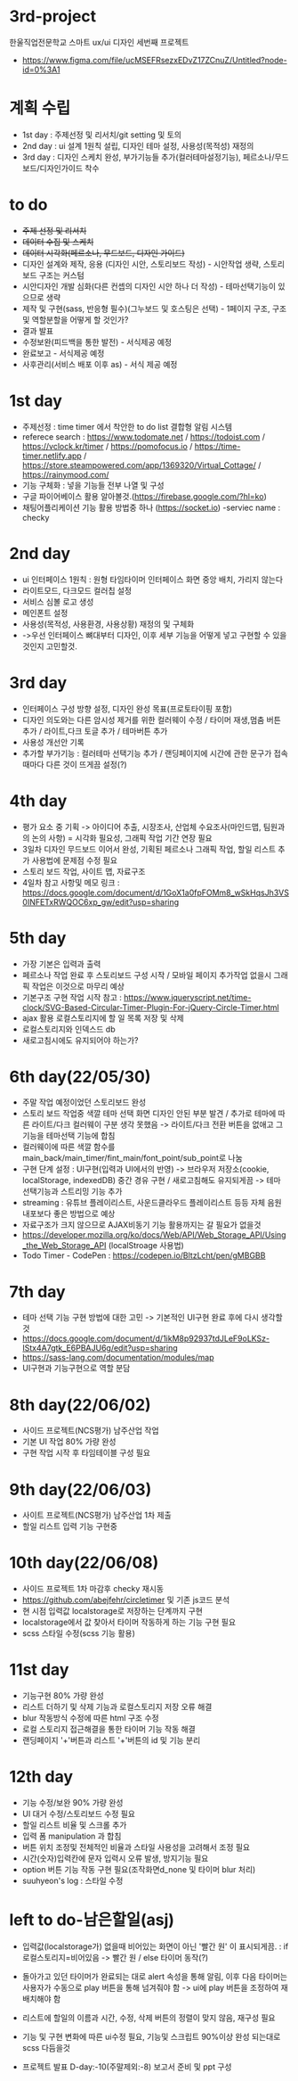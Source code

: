 # 3rd-project
한울직업전문학교 스마트 ux/ui 디자인 세번째 프로젝트
- https://www.figma.com/file/ucMSEFRsezxEDvZ17ZCnuZ/Untitled?node-id=0%3A1

# 계획 수립
- 1st day : 주제선정 및 리서치/git setting 및 토의
- 2nd day : ui 설계 1원칙 설립, 디자인 테마 설정, 사용성(목적성) 재정의
- 3rd day : 디자인 스케치 완성, 부가기능들 추가(컬러테마설정기능), 페르소나/무드보드/디자인가이드 착수

# to do
- ~~주제 선정 및 리서치~~
- ~~데이터 수집 및 스케치~~
- ~~데이터 시각화(페르소나, 무드보드, 디자인 가이드)~~
- 디자인 설계와 제작, 응용 (디자인 시안, 스토리보드 작성) - 시안작업 생략, 스토리보드 구조는 커스텀
- 시안디자인 개발 심화(다른 컨셉의 디자인 시안 하나 더 작성) - 테마선택기능이 있으므로 생략
- 제작 및 구현(sass, 반응형 필수)(그누보드 및 호스팅은 선택) - 1페이지 구조, 구조및 역할분할을 어떻게 할 것인가?
- 결과 발표
- 수정보완(피드백을 통한 발전) - 서식제공 예정
- 완료보고 - 서식제공 예정
- 사후관리(서비스 배포 이후 as) - 서식 제공 예정

# 1st day
- 주제선정 : time timer 에서 착안한 to do list 결합형 알림 시스템
- referece search : https://www.todomate.net / https://todoist.com / https://vclock.kr/timer / https://pomofocus.io / https://time-timer.netlify.app / https://store.steampowered.com/app/1369320/Virtual_Cottage/ / https://rainymood.com/
- 기능 구체화 : 넣을 기능들 전부 나열 및 구성
- 구글 파이어베이스 활용 알아볼것.(https://firebase.google.com/?hl=ko)
- 채팅어플리케이션 기능 활용 방법중 하나 (https://socket.io)
-serviec name : checky

# 2nd day
- ui 인터페이스 1원칙 : 원형 타임타이머 인터페이스 화면 중앙 배치, 가리지 않는다
- 라이트모드, 다크모드 컬러칩 설정
- 서비스 심볼 로고 생성
- 메인폰트 설정
- 사용성(목적성, 사용환경, 사용상황) 재정의 및 구체화
- ->우선 인터페이스 뼈대부터 디자인, 이후 세부 기능을 어떻게 넣고 구현할 수 있을 것인지 고민할것.

# 3rd day
- 인터페이스 구성 방향 설정, 디자인 완성 목표(프로토타이핑 포함)
- 디자인 의도와는 다른 암시성 제거를 위한 컬러웨이 수정 / 타이머 재생,멈춤 버튼 추가 / 라이트,다크 토글 추가 / 테마버튼 추가
- 사용성 개선안 기록
- 추가할 부가기능 : 컬러테마 선택기능 추가 / 랜딩페이지에 시간에 관한 문구가 접속때마다 다른 것이 뜨게끔 설정(?)

# 4th day
- 평가 요소 중 기획 -> 아이디어 추출, 시장조사, 산업체 수요조사(마인드맵, 팀원과의 논의 사항) = 시각화 필요성, 그래픽 작업 기간 연장 필요
- 3일차 디자인 무드보드 이어서 완성, 기획된 페르소나 그래픽 작업, 할일 리스트 추가 사용법에 문제점 수정 필요
- 스토리 보드 작업, 사이트 맵, 자료구조
- 4일차 참고 사항및 메모 링크 : https://docs.google.com/document/d/1GoX1a0fpFOMm8_wSkHqsJh3VS0INFETxRWQOC6xp_gw/edit?usp=sharing

# 5th day
- 가장 기본은 입력과 출력
- 페르소나 작업 완료 후 스토리보드 구성 시작 / 모바일 페이지 추가작업 없을시 그래픽 작업은 이것으로 마무리 예상
- 기본구조 구현 작업 시작 참고 : https://www.jqueryscript.net/time-clock/SVG-Based-Circular-Timer-Plugin-For-jQuery-Circle-Timer.html
- ajax 활용 로컬스토리지에 할 일 목록 저장 및 삭제
- 로컬스토리지와 인덱스드 db
- 새로고침시에도 유지되어야 하는가?

# 6th day(22/05/30)
- 주말 작업 예정이었던 스토리보드 완성
- 스토리 보드 작업중 색깔 테마 선택 화면 디자인 안된 부분 발견 / 추가로 테마에 따른 라이트/다크 컬러웨이 구분 생각 못했음 -> 라이트/다크 전환 버튼을 없애고 그 기능을 테마선택 기능에 합침
- 컬러웨이에 따른 색깔 함수를 main_back/main_timer/fint_main/font_point/sub_point로 나눔
- 구현 단계 설정 : UI구현(입력과 UI에서의 반영) -> 브라우저 저장소(cookie, localStorage, indexedDB) 중간 경유 구현 / 새로고침해도 유지되게끔 -> 테마 선택기능과 스트리밍 기능 추가
- streaming : 유튜브 플레이리스트, 사운드클라우드 플레이리스트 등등 자체 음원 내포보다 좋은 방법으로 예상
- 자료구조가 크지 않으므로 AJAX비동기 기능 활용까지는 갈 필요가 없을것
- https://developer.mozilla.org/ko/docs/Web/API/Web_Storage_API/Using_the_Web_Storage_API (localStroage 사용법)
- Todo Timer - CodePen : https://codepen.io/BltzLcht/pen/gMBGBB

# 7th day
- 테마 선택 기능 구현 방법에 대한 고민 -> 기본적인 UI구현 완료 후에 다시 생각할것
- https://docs.google.com/document/d/1ikM8p92937tdJLeF9oLKSz-IStx4A7gtk_E6PBAJU6g/edit?usp=sharing
- https://sass-lang.com/documentation/modules/map
- UI구현과 기능구현으로 역할 분담

# 8th day(22/06/02)
- 사이드 프로젝트(NCS평가) 남주산업 작업
- 기본 UI 작업 80% 가량 완성
- 구현 작업 시작 후 타임테이블 구성 필요

# 9th day(22/06/03)
- 사이트 프로젝트(NCS평가) 남주산업 1차 제출
- 할일 리스트 입력 기능 구현중

# 10th day(22/06/08)
- 사이드 프로젝트 1차 마감후 checky 재시동
- https://github.com/abejfehr/circletimer 및 기존 js코드 분석
- 현 시점 입력값 localstorage로 저장하는 단계까지 구현
- localstorage에서 값 찾아서 타이머 작동하게 하는 기능 구현 필요
- scss 스타일 수정(scss 기능 활용)

# 11st day
- 기능구현 80% 가량 완성
- 리스트 더하기 및 삭제 기능과 로컬스토리지 저장 오류 해결
- blur 작동방식 수정에 따른 html 구조 수정
- 로컬 스토리지 접근해결을 통한 타이머 기능 작동 해결
- 랜딩페이지 '+'버튼과 리스트 '+'버튼의 id 및 기능 분리

# 12th day
- 기능 수정/보완 90% 가량 완성
- UI 대거 수정/스토리보드 수정 필요
- 할일 리스트 비율 및 스크롤 추가
- 입력 폼 manipulation 과 합침
- 버튼 위치 조정및 전체적인 비율과 스타일 사용성을 고려해서 조정 필요
- 시간(숫자)입력칸에 문자 입력시 오류 발생, 방지기능 필요
- option 버튼 기능 작동 구현 필요(조작화면d_none 및 타이머 blur 처리)
- suuhyeon's log : 스타일 수정

# left to do-남은할일(asj)
- 입력값(localstorage가) 없을때 비어있는 화면이 아닌 '빨간 원' 이 표시되게끔. : if로컬스토리지=비어있음 -> 빨간 원 / else 타이머 동작(?)
- 돌아가고 있던 타이머가 완료되는 대로 alert 속성을 통해 알림, 이후 다음 타이머는 사용자가 수동으로 play 버튼을 통해 넘겨줘야 함 -> ui에 play 버튼을 조정하여 재배치해야 함
- 리스트에 할일의 이름과 시간, 수정, 삭제 버튼의 정렬이 맞지 않음, 재구성 필요
- 기능 및 구현 변화에 따른 ui수정 필요, 기능및 스크립트 90%이상 완성 되는대로 scss 다듬을것

- 프로젝트 발표 D-day:-10(주말제외:-8) 보고서 준비 및 ppt 구성